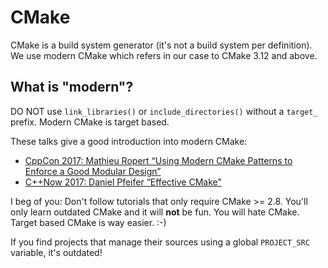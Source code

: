 # CMake
CMake is a build system generator (it's not a build system per definition).
We use modern CMake which refers in our case to CMake 3.12 and above.

## What is "modern"?
DO NOT use `link_libraries()` or `include_directories()` without a `target_`
prefix. Modern CMake is target based.

These talks give a good introduction into modern CMake:

 - [CppCon 2017: Mathieu Ropert “Using Modern CMake Patterns to Enforce a Good Modular Design”](https://www.youtube.com/watch?v=eC9-iRN2b04)
 - [C++Now 2017: Daniel Pfeifer “Effective CMake" ](https://www.youtube.com/watch?v=bsXLMQ6WgIk)

I beg of you: Don't follow tutorials that only require CMake >= 2.8. You'll
only learn outdated CMake and it will **not** be fun. You will hate CMake.
Target based CMake is way easier. :-)

If you find projects that manage their sources using a global `PROJECT_SRC`
variable, it's outdated!
